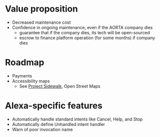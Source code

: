 # Value proposition

* Decreased maintenance cost
* Confidence in ongoing maintenance, even if the AORTA company dies
  - guarantee that if the company dies, its tech will be open-sourced
  - escrow to finance platform operation (for some months) if company dies

# Roadmap

* Payments
* Accessibility maps
  - See [Project Sidewalk]( ittp://sidewalk.umiacs.umd.edu/ ), Open Street Maps

# Alexa-specific features

* Automatically handle standard intents like Cancel, Help, and Stop
* Automatically define Unhandled intent handler
* Warn of poor invocation name
